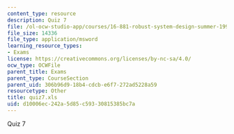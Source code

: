 ```yaml
---
content_type: resource
description: Quiz 7
file: /ol-ocw-studio-app/courses/16-881-robust-system-design-summer-1998/d10006ec242a5d85c59330815385bc7a_quiz7.xls
file_size: 14336
file_type: application/msword
learning_resource_types:
- Exams
license: https://creativecommons.org/licenses/by-nc-sa/4.0/
ocw_type: OCWFile
parent_title: Exams
parent_type: CourseSection
parent_uid: 306b96d9-18b4-cdcb-e6f7-272ad5228a59
resourcetype: Other
title: quiz7.xls
uid: d10006ec-242a-5d85-c593-30815385bc7a
---
```

Quiz 7